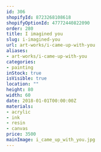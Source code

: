 ```yaml
---
id: 306
shopifyId: 8723268108618
shopifyOptionId: 47772440822090
order: 280
title: I imagined you
slug: i-imagined-you
url: art-works/i-came-up-with-you
aliases:
- art-works/i-came-up-with-you
categories:
- painting
inStock: true
isVisible: true
location: ""
height: 80
width: 60
date: 2018-01-01T00:00:00Z
materials:
- acrylic
- ink
- resin
- canvas
price: 3500
mainImage: i_came_up_with_you.jpg
---
```

